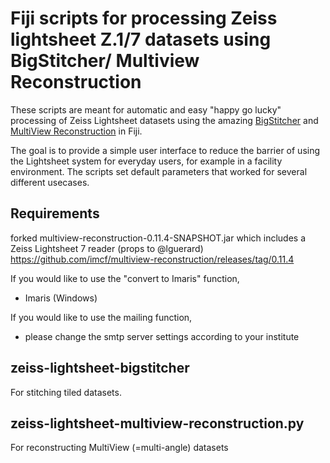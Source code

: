 # Fiji scripts for processing Zeiss lightsheet Z.1/7 datasets using BigStitcher/ Multiview Reconstruction

These scripts are meant for automatic and easy "happy go lucky" processing of Zeiss Lightsheet datasets using the amazing [BigStitcher](https://imagej.net/BigStitcher) and [MultiView Reconstruction](https://imagej.net/Multiview-Reconstruction) in Fiji.

The goal is to provide a simple user interface to reduce the barrier of using the Lightsheet system for everyday users, for example in a facility environment. 
The scripts set default parameters that worked for several different usecases.

## Requirements
forked multiview-reconstruction-0.11.4-SNAPSHOT.jar which includes a Zeiss Lightsheet 7 reader (props to @lguerard)
https://github.com/imcf/multiview-reconstruction/releases/tag/0.11.4

If you would like to use the "convert to Imaris" function, 
- Imaris (Windows)

If you would like to use the mailing function,
- please change the smtp server settings according to your institute


## zeiss-lightsheet-bigstitcher
For stitching tiled datasets.

## zeiss-lightsheet-multiview-reconstruction.py
For reconstructing MultiView (=multi-angle) datasets
